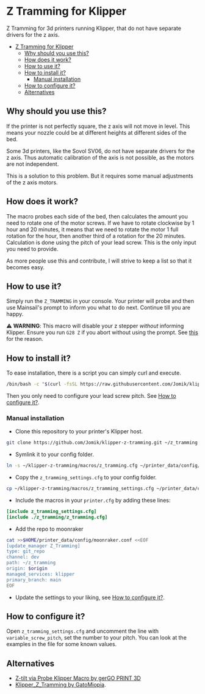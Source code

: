 # Z Tramming for Klipper

Z Tramming for 3d printers running Klipper,
that do not have separate drivers for the z axis.

<!--prettier-ignore-->
<!--toc:start-->

- [Z Tramming for Klipper](#z-tramming-for-klipper)
  - [Why should you use this?](#why-should-you-use-this)
  - [How does it work?](#how-does-it-work)
  - [How to use it?](#how-to-use-it)
  - [How to install it?](#how-to-install-it)
    - [Manual installation](#manual-installation)
  - [How to configure it?](#how-to-configure-it)
  - [Alternatives](#alternatives)
  <!--toc:end-->

## Why should you use this?

If the printer is not perfectly square, the z axis will not move in level.
This means your nozzle could be at different heights at different sides of the bed.

Some 3d printers, like the Sovol SV06, do not have separate drivers for the z axis.
Thus automatic calibration of the axis is not possible, as the motors are not independent.

This is a solution to this problem.
But it requires some manual adjustments of the z axis motors.

## How does it work?

The macro probes each side of the bed,
then calculates the amount you need to rotate one of the motor screws.
If we have to rotate clockwise by 1 hour and 20 minutes,
it means that we need to rotate the motor 1 full rotation for the hour,
then another third of a rotation for the 20 minutes.
Calculation is done using the pitch of your lead screw.
This is the only input you need to provide.

As more people use this and contribute,
I will strive to keep a list so that it becomes easy.

## How to use it?

Simply run the `Z_TRAMMING` in your console.
Your printer will probe and then use Mainsail's prompt to inform you what to do next.
Continue till you are happy.

:warning: **WARNING**:
This macro will disable your z stepper _without_ informing Klipper.
Ensure you run `G28 Z` if you abort without using the prompt.
See [this](https://github.com/Klipper3d/klipper/issues/906) for the reason.

## How to install it?

To ease installation, there is a script you can simply curl and execute.

```sh
/bin/bash -c "$(curl -fsSL https://raw.githubusercontent.com/Jomik/klipper-z-tramming/main/install.sh)"
```

Then you only need to configure your lead screw pitch. See [How to configure it?](#how-to-configure-it).

### Manual installation

- Clone this repository to your printer's Klipper host.

```sh
git clone https://github.com/Jomik/klipper-z-tramming.git ~/z_tramming
```

- Symlink it to your config folder.

```sh
ln -s ~/klipper-z-tramming/macros/z_tramming.cfg ~/printer_data/config/z_tramming
```

- Copy the `z_tramming_settings.cfg` to your config folder.

```sh
cp ~/klipper-z-tramming/macros/z_tramming_settings.cfg ~/printer_data/config/z_tramming_settings.cfg
```

- Include the macros in your `printer.cfg` by adding these lines:

```cfg
[include z_tramming_settings.cfg]
[include ./z_tramming/z_tramming.cfg]
```

- Add the repo to moonraker

```sh
cat >>$HOME/printer_data/config/moonraker.conf <<EOF
[update_manager Z_Tramming]
type: git_repo
channel: dev
path: ~/z_tramming
origin: $origin
managed_services: klipper
primary_branch: main
EOF
```

- Update the settings to your liking, see [How to configure it?](#how-to-configure-it).

## How to configure it?

Open `z_tramming_settings.cfg` and uncomment the line with `variable_screw_pitch`,
set the number to your pitch.
You can look at the examples in the file for some known values.

## Alternatives

- [Z-tilt via Probe Klipper Macro by gerGO PRINT 3D](https://cults3d.com/en/3d-model/tool/z-markers-for-sovol-sv06-plus)
- [Klipper_Z_Tramming by GatoMiopia](https://github.com/GatoMiopia/Klipper_Z_Tramming).
